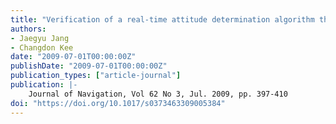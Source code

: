 ```yaml
---
title: "Verification of a real-time attitude determination algorithm through development of 48-channel GPS attitude receiver hardware"
authors:
- Jaegyu Jang
- Changdon Kee
date: "2009-07-01T00:00:00Z"
publishDate: "2009-07-01T00:00:00Z"
publication_types: ["article-journal"]
publication: |-
    Journal of Navigation, Vol 62 No 3, Jul. 2009, pp. 397-410
doi: "https://doi.org/10.1017/s0373463309005384"
---
```

